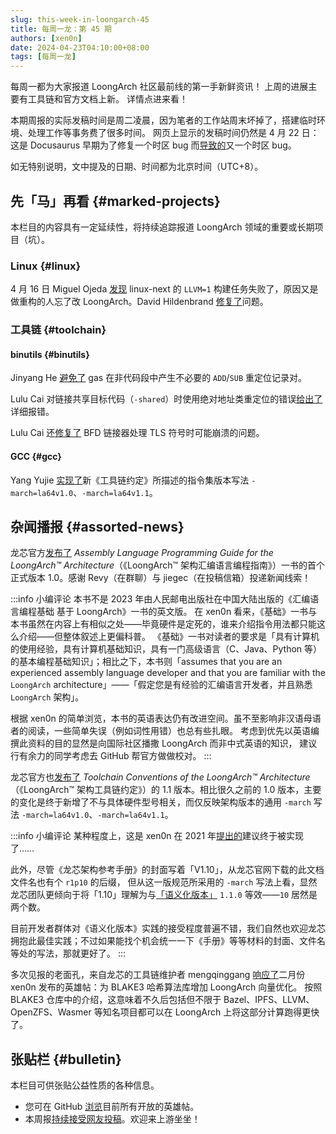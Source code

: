 ```yaml
---
slug: this-week-in-loongarch-45
title: 每周一龙：第 45 期
authors: [xen0n]
date: 2024-04-23T04:10:00+08:00
tags: [每周一龙]
---
```


每周一都为大家报道 LoongArch 社区最前线的第一手新鲜资讯！
上周的进展主要有工具链和官方文档上新。
详情点进来看！

<!-- truncate -->

本期周报的实际发稿时间是周二凌晨，因为笔者的工作站周末坏掉了，搭建临时环境、处理工作等事务费了很多时间。
网页上显示的发稿时间仍然是 4 月 22 日：
这是 Docusaurus 早期为了修复一个时区 bug 而[导致的](https://github.com/facebook/docusaurus/issues/4881)又一个时区 bug。

如无特别说明，文中提及的日期、时间都为北京时间（UTC+8）。

## 先「马」再看 {#marked-projects}

本栏目的内容具有一定延续性，将持续追踪报道 LoongArch 领域的重要或长期项目（坑）。

### Linux {#linux}

4 月 16 日 Miguel Ojeda [发现](https://lore.kernel.org/loongarch/CANiq72mQh3O9S4umbvrKBgMMorty48UMwS01U22FR0mRyd3cyQ@mail.gmail.com/)
linux-next 的 `LLVM=1` 构建任务失败了，原因又是做重构的人忘了改 LoongArch。David Hildenbrand
[修复了](https://lore.kernel.org/loongarch/20240416144926.599101-1-david@redhat.com/)问题。

### 工具链 {#toolchain}

#### binutils {#binutils}

Jinyang He [避免了](https://sourceware.org/pipermail/binutils/2024-April/133775.html)
gas 在非代码段中产生不必要的 `ADD`/`SUB` 重定位记录对。

Lulu Cai 对链接共享目标代码（`-shared`）时使用绝对地址类重定位的错误[给出了](https://sourceware.org/pipermail/binutils/2024-April/133743.html)详细报错。

Lulu Cai 还[修复了](https://sourceware.org/pipermail/binutils/2024-April/133742.html)
BFD 链接器处理 TLS 符号时可能崩溃的问题。

#### GCC {#gcc}

Yang Yujie [实现了](https://gcc.gnu.org/pipermail/gcc-patches/2024-April/649815.html)新《工具链约定》所描述的指令集版本写法
`-march=la64v1.0`、`-march=la64v1.1`。

## 杂闻播报 {#assorted-news}

龙芯官方[发布了](https://github.com/loongson/la-asm-manual/releases/tag/release-1.0)
*Assembly Language Programming Guide for the LoongArch™ Architecture*（《LoongArch&trade;
架构汇编语言编程指南》）一书的首个正式版本 1.0。感谢 Revy（在群聊）与 jiegec（在投稿信箱）投递新闻线索！

:::info 小编评论
本书不是 2023 年由人民邮电出版社在中国大陆出版的《汇编语言编程基础 基于 LoongArch》一书的英文版。
在 xen0n 看来，《基础》一书与本书虽然在内容上有相似之处——毕竟硬件是定死的，谁来介绍指令用法都只能这么介绍——但整体叙述上更偏科普。
《基础》一书对读者的要求是「具有计算机的使用经验，具有计算机基础知识，具有一门高级语言（C、Java、Python
等）的基本编程基础知识」；相比之下，本书则「assumes that you are an
experienced assembly language developer and that you are familiar with the
`LoongArch` architecture」——「假定您是有经验的汇编语言开发者，并且熟悉 `LoongArch` 架构」。

根据 xen0n 的简单浏览，本书的英语表达仍有改进空间。虽不至影响非汉语母语者的阅读，一些简单失误（例如词性用错）也总有些扎眼。
考虑到优先以英语编撰此资料的目的显然是向国际社区播撒 LoongArch 而非中式英语的知识，
建议行有余力的同学考虑去 GitHub 帮官方做做校对。
:::

龙芯官方也[发布了](https:/github.com/loongson/la-toolchain-conventions)
*Toolchain Conventions of the LoongArch™ Architecture*（《LoongArch&trade; 架构工具链约定》）的
1.1 版本。相比很久之前的 1.0 版本，主要的变化是终于新增了不与具体硬件型号相关，而仅反映架构版本的通用
`-march` 写法 `-march=la64v1.0`、`-march=la64v1.1`。

:::info 小编评论
某种程度上，这是 xen0n 在 2021 年[提出的](https://github.com/loongson/LoongArch-Documentation/pull/23#discussion_r737074800)建议终于被实现了……

此外，尽管《龙芯架构参考手册》的封面写着「V1.10」，从龙芯官网下载的此文档文件名也有个 `r1p10` 的后缀，
但从这一版规范所采用的 `-march` 写法上看，显然龙芯团队更倾向于将「1.10」理解为与[「语义化版本」](https://semver.org/lang/zh-CN/)
`1.1.0` 等效——`10` 居然是两个数。

目前开发者群体对《语义化版本》实践的接受程度普遍不错，我们自然也欢迎龙芯拥抱此最佳实践；不过如果能找个机会统一一下《手册》等等材料的封面、文件名等处的写法，那就更好了。
:::

多次见报的老面孔，来自龙芯的工具链维护者 mengqinggang
[响应了](https://github.com/loongson-community/discussions/issues/45#issuecomment-2067605329)二月份
xen0n 发布的英雄帖：为 BLAKE3 哈希算法库增加 LoongArch 向量优化。
按照 BLAKE3 仓库中的介绍，这意味着不久后包括但不限于 Bazel、IPFS、LLVM、OpenZFS、Wasmer 等知名项目都可以在
LoongArch 上将这部分计算跑得更快了。

## 张贴栏 {#bulletin}

本栏目可供张贴公益性质的各种信息。

* 您可在 GitHub [浏览](https://github.com/loongson-community/discussions/labels/%E8%8B%B1%E9%9B%84%E5%B8%96)目前所有开放的英雄帖。
* 本周报[持续接受网友投稿][call-for-submissions]。欢迎来上游坐坐！

[call-for-submissions]: https://github.com/loongson-community/areweloongyet/issues/16
